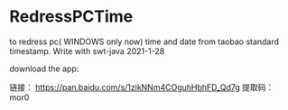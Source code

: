 # RedressPCTime
to redress pc( WINDOWS only now) time and date from taobao standard timestamp. Write with swt-java
2021-1-28

download the app:

链接：   https://pan.baidu.com/s/1zikNNm4COguhHbhFD_Qd7g 
提取码：   mor0 
